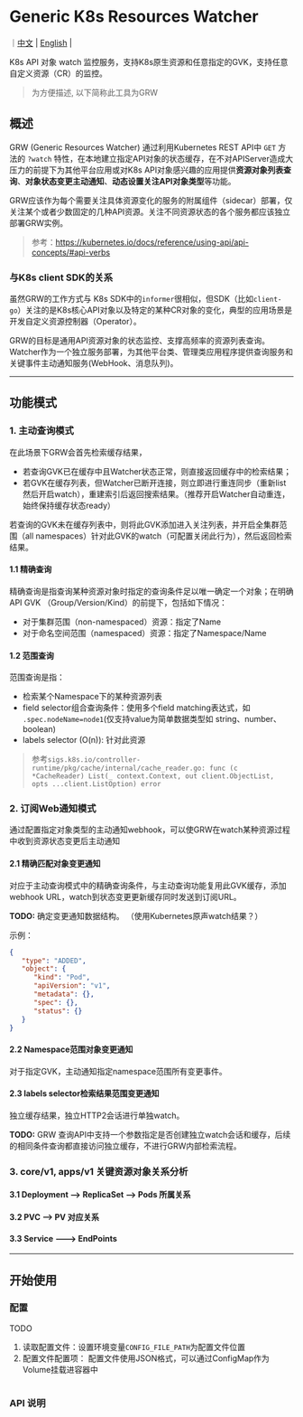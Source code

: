 # Generic K8s Resources Watcher
｜[中文](./README.md) | [English](./README.en.md) |

K8s API 对象 watch 监控服务，支持K8s原生资源和任意指定的GVK，支持任意自定义资源（CR）的监控。

> 为方便描述, 以下简称此工具为GRW
## 概述
GRW (Generic Resources Watcher) 通过利用Kubernetes REST API中 `GET` 方法的 `?watch` 特性，在本地建立指定API对象的状态缓存，在不对APIServer造成大压力的前提下为其他平台应用或对K8s API对象感兴趣的应用提供**资源对象列表查询**、**对象状态变更主动通知**、**动态设置关注API对象类型**等功能。

GRW应该作为每个需要关注具体资源变化的服务的附属组件（sidecar）部署，仅关注某个或者少数固定的几种API资源。关注不同资源状态的各个服务都应该独立部署GRW实例。

> 参考：https://kubernetes.io/docs/reference/using-api/api-concepts/#api-verbs


### 与K8s client SDK的关系
虽然GRW的工作方式与 K8s SDK中的`informer`很相似，但SDK（比如`client-go`）关注的是K8s核心API对象以及特定的某种CR对象的变化，典型的应用场景是开发自定义资源控制器（Operator）。 

GRW的目标是通用API资源对象的状态监控、支撑高频率的资源列表查询。 Watcher作为一个独立服务部署，为其他平台类、管理类应用程序提供查询服务和关键事件主动通知服务(WebHook、消息队列)。

---
## 功能模式
### 1. 主动查询模式
在此场景下GRW会首先检索缓存结果，
- 若查询GVK已在缓存中且Watcher状态正常，则直接返回缓存中的检索结果；
- 若GVK在缓存列表，但Watcher已断开连接，则立即进行重连同步（重新list然后开启watch），重建索引后返回搜索结果。（推荐开启Watcher自动重连，始终保持缓存状态ready）

若查询的GVK未在缓存列表中，则将此GVK添加进入关注列表，并开启全集群范围（all namespaces）针对此GVK的watch（可配置关闭此行为），然后返回检索结果。

#### 1.1 精确查询
精确查询是指查询某种资源对象时指定的查询条件足以唯一确定一个对象；在明确API GVK （Group/Version/Kind）的前提下，包括如下情况：
- 对于集群范围（non-namespaced）资源：指定了Name
- 对于命名空间范围（namespaced）资源：指定了Namespace/Name

#### 1.2 范围查询
范围查询是指：
- 检索某个Namespace下的某种资源列表
- field selector组合查询条件：使用多个field matching表达式，如 `.spec.nodeName=node1`(仅支持value为简单数据类型如 string、number、boolean)
- labels selector (O(n)): 针对此资源

> 参考`sigs.k8s.io/controller-runtime/pkg/cache/internal/cache_reader.go: func (c *CacheReader) List(_ context.Context, out client.ObjectList, opts ...client.ListOption) error`


### 2. 订阅Web通知模式
通过配置指定对象类型的主动通知webhook，可以使GRW在watch某种资源过程中收到资源状态变更后主动通知
#### 2.1 精确匹配对象变更通知
对应于主动查询模式中的精确查询条件，与主动查询功能复用此GVK缓存，添加webhook URL，watch到状态变更更新缓存同时发送到订阅URL。

**TODO:** 确定变更通知数据结构。 （使用Kubernetes原声watch结果？）

示例：
```json
{
   "type": "ADDED",
   "object": {
      "kind": "Pod",
      "apiVersion": "v1",
      "metadata": {},
      "spec": {},
      "status": {}
   }
}
```

#### 2.2 Namespace范围对象变更通知
对于指定GVK，主动通知指定namespace范围所有变更事件。

#### 2.3 labels selector检索结果范围变更通知
独立缓存结果，独立HTTP2会话进行单独watch。

**TODO:** GRW 查询API中支持一个参数指定是否创建独立watch会话和缓存，后续的相同条件查询都直接访问独立缓存，不进行GRW内部检索流程。

### 3. core/v1, apps/v1 关键资源对象关系分析

#### 3.1 Deployment --> ReplicaSet --> Pods 所属关系


#### 3.2 PVC --> PV 对应关系

#### 3.3 Service --->  EndPoints

---
## 开始使用
### 配置
 TODO
 1. 读取配置文件：设置环境变量`CONFIG_FILE_PATH`为配置文件位置
 2. 配置文件配置项：
    配置文件使用JSON格式，可以通过ConfigMap作为Volume挂载进容器中
 ```json

 ```


### API 说明